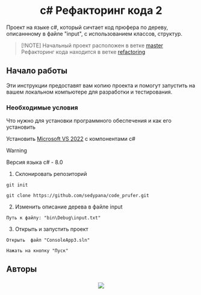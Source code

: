 <h1 align="center"> c# Рефакторинг кода 2 </h1>

Проект на языке с#, который сичтает код прюфера по дереву, описаннному в файле "input", с использованием классов, структур.

>  [!NOTE]
> Начальный проект расположен в ветке <a href=https://github.com/sedypana/code_prufer/tree/master>master</a><br>
> Рефакторинг кода находится в ветке <a href=https://github.com/sedypana/code_prufer/tree/refactoring>refactoring</a>

## Начало работы

Эти инструкции предоставят вам копию проекта и помогут запустить на вашем локальном компьютере для разработки и тестирования.

### Необходимые условия

Что нужно для установки программного обеспечения и как его установить

Установить <a href = "https://visualstudio.microsoft.com/ru/vs/community/">Microsoft VS 2022</a> с компонентами c#
> [!WARNING]  
> Версия языка c# - 8.0

1. Склонировать репозиторий
```
git init
```
```
git clone https://github.com/sedypana/code_prufer.git
```
2. Изменить описание дерева в файле input
```
Путь к файлу: "bin\Debug\input.txt"
```
3. Открыть и запустить проект
```
Открыть  файл "ConsoleApp3.sln"
```
```
Нажать на кнопку "Пуск"
```

## Авторы

<h3 align="center">

![](https://img.shields.io/badge/sedypana-marker?style=for-the-badge&logo=3258&logoSize=50&label=made%20by)
<h3>
